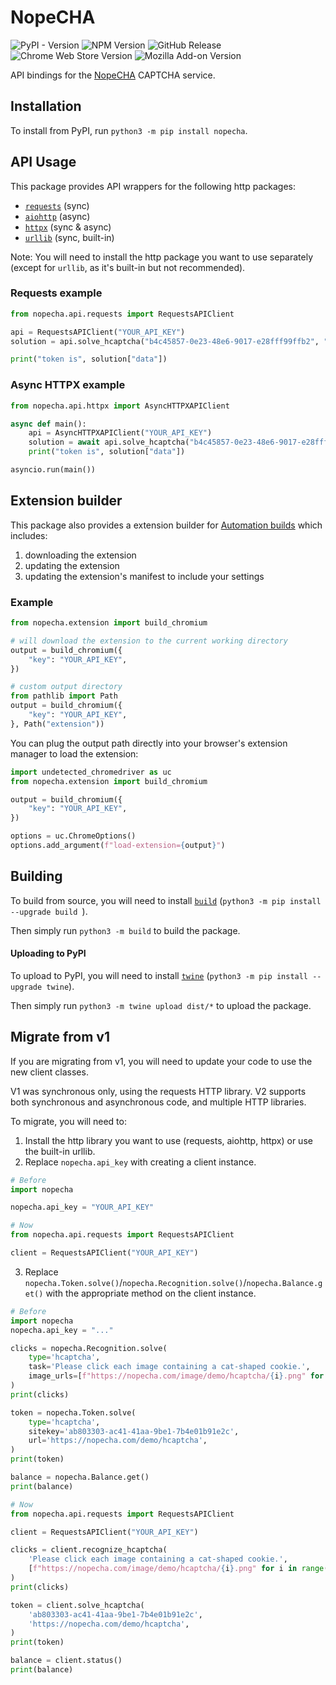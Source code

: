 # NopeCHA

![PyPI - Version](https://img.shields.io/pypi/v/nopecha?label=PyPI&link=https%3A%2F%2Fnopecha.com&link=https%3A%2F%2Fnopecha.com%2Fpypi)
![NPM Version](https://img.shields.io/npm/v/nopecha?label=NPM&link=https%3A%2F%2Fnopecha.com&link=https%3A%2F%2Fnopecha.com%2Fnpm)
![GitHub Release](https://img.shields.io/github/v/release/NopeCHALLC/nopecha-extension?label=Extension%20Release&color=4a4&link=https%3A%2F%2Fnopecha.com&link=https%3A%2F%2Fnopecha.com%2Fgithub)
![Chrome Web Store Version](https://img.shields.io/chrome-web-store/v/dknlfmjaanfblgfdfebhijalfmhmjjjo?label=Chrome%20Web%20Store&color=4a4&link=https%3A%2F%2Fnopecha.com&link=https%3A%2F%2Fnopecha.com%2Fchrome)
![Mozilla Add-on Version](https://img.shields.io/amo/v/noptcha?label=Mozilla%20Add-on&color=4a4&link=https%3A%2F%2Fnopecha.com&link=https%3A%2F%2Fnopecha.com%2Ffirefox)

API bindings for the [NopeCHA](https://nopecha.com) CAPTCHA service.

## Installation

To install from PyPI, run `python3 -m pip install nopecha`.

## API Usage

This package provides API wrappers for the following http packages:

- [`requests`](https://pypi.org/project/requests/) (sync)
- [`aiohttp`](https://pypi.org/project/aiohttp/) (async)
- [`httpx`](https://pypi.org/project/httpx/) (sync & async)
- [`urllib`](https://docs.python.org/3/library/urllib.html) (sync, built-in)

Note: You will need to install the http package you want to use separately
(except for `urllib`, as it's built-in but not recommended).

### Requests example

```python
from nopecha.api.requests import RequestsAPIClient

api = RequestsAPIClient("YOUR_API_KEY")
solution = api.solve_hcaptcha("b4c45857-0e23-48e6-9017-e28fff99ffb2", "https://nopecha.com/demo/hcaptcha#easy")

print("token is", solution["data"])
```

### Async HTTPX example

```python
from nopecha.api.httpx import AsyncHTTPXAPIClient

async def main():
    api = AsyncHTTPXAPIClient("YOUR_API_KEY")
    solution = await api.solve_hcaptcha("b4c45857-0e23-48e6-9017-e28fff99ffb2", "https://nopecha.com/demo/hcaptcha#easy")
    print("token is", solution["data"])

asyncio.run(main())
```

## Extension builder

This package also provides a extension builder for
[Automation builds](https://developers.nopecha.com/guides/extension_advanced/#automation-build)
which includes:

1. downloading the extension
2. updating the extension
3. updating the extension's manifest to include your settings

### Example

```python
from nopecha.extension import build_chromium

# will download the extension to the current working directory
output = build_chromium({
    "key": "YOUR_API_KEY",
})

# custom output directory
from pathlib import Path
output = build_chromium({
    "key": "YOUR_API_KEY",
}, Path("extension"))
```

You can plug the output path directly into your browser's extension manager to
load the extension:

```python
import undetected_chromedriver as uc
from nopecha.extension import build_chromium

output = build_chromium({
    "key": "YOUR_API_KEY",
})

options = uc.ChromeOptions()
options.add_argument(f"load-extension={output}")
```

## Building

To build from source, you will need to install
[`build`](https://packaging.python.org/en/latest/key_projects/#build)
(`python3 -m pip install --upgrade build `).

Then simply run `python3 -m build` to build the package.

#### Uploading to PyPI

To upload to PyPI, you will need to install
[`twine`](https://packaging.python.org/en/latest/key_projects/#twine)
(`python3 -m pip install --upgrade twine`).

Then simply run `python3 -m twine upload dist/*` to upload the package.

## Migrate from v1

If you are migrating from v1, you will need to update your code to use the new
client classes.

V1 was synchronous only, using the requests HTTP library. V2 supports both
synchronous and asynchronous code, and multiple HTTP libraries.

To migrate, you will need to:

1. Install the http library you want to use (requests, aiohttp, httpx) or use
   the built-in urllib.
2. Replace `nopecha.api_key` with creating a client instance.

```py
# Before
import nopecha

nopecha.api_key = "YOUR_API_KEY"

# Now
from nopecha.api.requests import RequestsAPIClient

client = RequestsAPIClient("YOUR_API_KEY")
```

3. Replace
   `nopecha.Token.solve()`/`nopecha.Recognition.solve()`/`nopecha.Balance.get()`
   with the appropriate method on the client instance.

```py
# Before
import nopecha
nopecha.api_key = "..."

clicks = nopecha.Recognition.solve(
    type='hcaptcha',
    task='Please click each image containing a cat-shaped cookie.',
    image_urls=[f"https://nopecha.com/image/demo/hcaptcha/{i}.png" for i in range(9)],
)
print(clicks)

token = nopecha.Token.solve(
    type='hcaptcha',
    sitekey='ab803303-ac41-41aa-9be1-7b4e01b91e2c',
    url='https://nopecha.com/demo/hcaptcha',
)
print(token)

balance = nopecha.Balance.get()
print(balance)

# Now
from nopecha.api.requests import RequestsAPIClient

client = RequestsAPIClient("YOUR_API_KEY")

clicks = client.recognize_hcaptcha(
    'Please click each image containing a cat-shaped cookie.',
    [f"https://nopecha.com/image/demo/hcaptcha/{i}.png" for i in range(9)],
)
print(clicks)

token = client.solve_hcaptcha(
    'ab803303-ac41-41aa-9be1-7b4e01b91e2c',
    'https://nopecha.com/demo/hcaptcha',
)
print(token)

balance = client.status()
print(balance)
```
